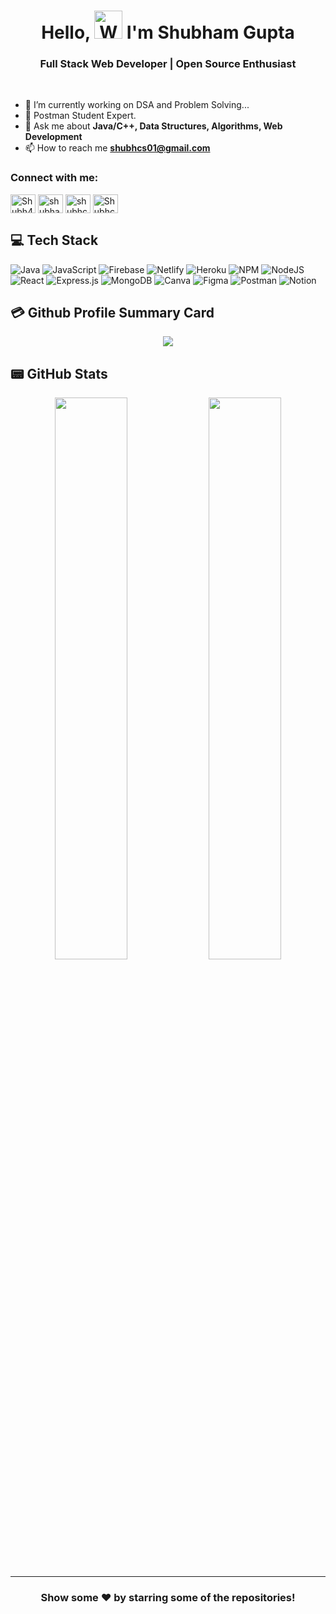 <h1 align="center"> Hello, <img src="https://raw.githubusercontent.com/nixin72/nixin72/master/wave.gif" 
         alt="Waving hand animated gif"
         height="45"
         width="45" /> I'm Shubham Gupta</h1>
<h3 align="center">Full Stack Web Developer | Open Source Enthusiast</h3>

<br>

<!-- - 👋 Hi, I’m Shubham Gupta -->
- 🌱 I’m currently working on DSA and Problem Solving...
- 👀 Postman Student Expert.
- 💬 Ask me about **Java/C++, Data Structures, Algorithms, Web Development**
- 📫 How to reach me **shubhcs01@gmail.com**

<h3 align="left">Connect with me:</h3>
<p align="left">
<a href="https://linkedin.com/in/Shubh4amg/" target="blank"><img align="center" src="https://raw.githubusercontent.com/rahuldkjain/github-profile-readme-generator/master/src/images/icons/Social/linked-in-alt.svg" alt="Shubh4amg" height="30" width="40" /></a>
<a href="https://instagram.com/shubham_gupta_028" target="blank"><img align="center" src="https://raw.githubusercontent.com/rahuldkjain/github-profile-readme-generator/master/src/images/icons/Social/instagram.svg" alt="shubham_gupta_028" height="30" width="40" /></a>
<a href="https://www.hackerrank.com/shubhcs01" target="blank"><img align="center" src="https://raw.githubusercontent.com/rahuldkjain/github-profile-readme-generator/master/src/images/icons/Social/hackerrank.svg" alt="shubhcs01" height="30" width="40" /></a>
<a href="https://www.leetcode.com/Shubhcs28" target="blank"><img align="center" src="https://raw.githubusercontent.com/rahuldkjain/github-profile-readme-generator/master/src/images/icons/Social/leet-code.svg" alt="Shubhcs28" height="30" width="40" /></a>
</p>

## 💻 Tech Stack

![Java](https://img.shields.io/badge/java-%23ED8B00.svg?style=for-the-badge&logo=java&logoColor=white) ![JavaScript](https://img.shields.io/badge/javascript-%23323330.svg?style=for-the-badge&logo=javascript&logoColor=%23F7DF1E) ![Firebase](https://img.shields.io/badge/firebase-%23039BE5.svg?style=for-the-badge&logo=firebase) ![Netlify](https://img.shields.io/badge/netlify-%23000000.svg?style=for-the-badge&logo=netlify&logoColor=#00C7B7) ![Heroku](https://img.shields.io/badge/heroku-%23430098.svg?style=for-the-badge&logo=heroku&logoColor=white) ![NPM](https://img.shields.io/badge/NPM-%23000000.svg?style=for-the-badge&logo=npm&logoColor=white) ![NodeJS](https://img.shields.io/badge/node.js-6DA55F?style=for-the-badge&logo=node.js&logoColor=white) ![React](https://img.shields.io/badge/react-%2320232a.svg?style=for-the-badge&logo=react&logoColor=%2361DAFB) ![Express.js](https://img.shields.io/badge/express.js-%23404d59.svg?style=for-the-badge&logo=express&logoColor=%2361DAFB) ![MongoDB](https://img.shields.io/badge/MongoDB-%234ea94b.svg?style=for-the-badge&logo=mongodb&logoColor=white) ![Canva](https://img.shields.io/badge/Canva-%2300C4CC.svg?style=for-the-badge&logo=Canva&logoColor=white) 	![Figma](https://img.shields.io/badge/figma-%23F24E1E.svg?style=for-the-badge&logo=figma&logoColor=white) ![Postman](https://img.shields.io/badge/Postman-FF6C37?style=for-the-badge&logo=postman&logoColor=white) ![Notion](https://img.shields.io/badge/Notion-%23000000.svg?style=for-the-badge&logo=notion&logoColor=white)

<!-- ## 📈 Activity Graph
<p align="center">
	<img src="https://activity-graph.herokuapp.com/graph?username=Shubhcs01&theme=minimal"/>
</p> -->

## 💳 Github Profile Summary Card
<p align="center">
  <img src="https://github-profile-summary-cards.vercel.app/api/cards/profile-details?username=Shubhcs01&theme=github"/>
</p>

## 📟 GitHub Stats
<p align="center">
	<img width="48%" src="https://github-readme-stats.vercel.app/api?username=Shubhcs01&show_icons=true&theme=github" />
	<img width="48%" src="https://github-readme-streak-stats.herokuapp.com/?user=Shubhcs01&theme=github" />
</p>


---


<div align="center">

### Show some ❤️ by starring some of the repositories!

</div>

<!-- <p><img align="left" src="https://github-readme-stats.vercel.app/api/top-langs?username=Shubhcs01&show_icons=true&locale=en&layout=compact" alt="Shubhcs01" /></p> -->

